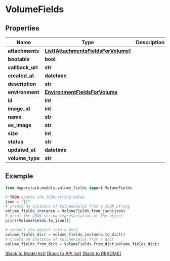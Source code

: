 # VolumeFields


## Properties

Name | Type | Description | Notes
------------ | ------------- | ------------- | -------------
**attachments** | [**List[AttachmentsFieldsForVolume]**](AttachmentsFieldsForVolume.md) |  | [optional] 
**bootable** | **bool** |  | [optional] 
**callback_url** | **str** |  | [optional] 
**created_at** | **datetime** |  | [optional] 
**description** | **str** |  | [optional] 
**environment** | [**EnvironmentFieldsForVolume**](EnvironmentFieldsForVolume.md) |  | [optional] 
**id** | **int** |  | [optional] 
**image_id** | **int** |  | [optional] 
**name** | **str** |  | [optional] 
**os_image** | **str** |  | [optional] 
**size** | **int** |  | [optional] 
**status** | **str** |  | [optional] 
**updated_at** | **datetime** |  | [optional] 
**volume_type** | **str** |  | [optional] 

## Example

```python
from hyperstack.models.volume_fields import VolumeFields

# TODO update the JSON string below
json = "{}"
# create an instance of VolumeFields from a JSON string
volume_fields_instance = VolumeFields.from_json(json)
# print the JSON string representation of the object
print(VolumeFields.to_json())

# convert the object into a dict
volume_fields_dict = volume_fields_instance.to_dict()
# create an instance of VolumeFields from a dict
volume_fields_from_dict = VolumeFields.from_dict(volume_fields_dict)
```
[[Back to Model list]](../README.md#documentation-for-models) [[Back to API list]](../README.md#documentation-for-api-endpoints) [[Back to README]](../README.md)


